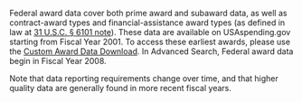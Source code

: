 Federal award data cover both prime award and subaward data, as well
as contract-award types and financial-assistance award types (as
defined in law at [31 U.S.C. § 6101 note](https://uscode.house.gov/view.xhtml?req=(title:31%20section:6101%20edition:prelim)%20OR%20(granuleid:USC-prelim-title31-section6101)&f=treesort&edition=prelim&num=0&jumpTo=true)).
These data are available on USAspending.gov starting from Fiscal
Year 2001. To access these earliest awards, please use the [Custom Award Data Download](https://www.usaspending.gov/download_center/custom_award_data).
In Advanced Search, Federal award data begin in Fiscal Year 2008.

Note that data reporting requirements change over time, and that higher quality data are generally found in more recent fiscal years.
